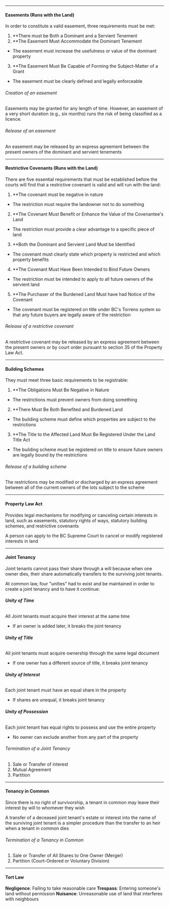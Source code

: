 ***
#### Easements (Runs with the Land)
In order to constitute a valid easement, three requirements must be met:
1. **There must be Both a Dominant and a Servient Tenement
2. **The Easement Must Accommodate the Dominant Tenement
* The easement must increase the usefulness or value of the dominant property
3. **The Easement Must Be Capable of Forming the Subject-Matter of a Grant
* The easement must be clearly defined and legally enforceable

###### Creation of an easement
Easements may be granted for any length of time. However, an easement of a very short duration (e.g., six months) runs the risk of being classified as a licence.
###### Release of an easement
An easement may be released by an express agreement between the present owners of the dominant and servient tenements
***
#### Restrictive Covenants (Runs with the Land)
There are five essential requirements that must be established before the courts will find that a restrictive covenant is valid and will run with the land:

1. **The covenant must be negative in nature
* The restriction must require the landowner not to do something

2. **The Covenant Must Benefit or Enhance the Value of the Covenantee's Land
* The restriction must provide a clear advantage to a specific piece of land

3. **Both the Dominant and Servient Land Must be Identified
* The covenant must clearly state which property is restricted and which property benefits

4. **The Covenant Must Have Been Intended to Bind Future Owners
* The restriction must be intended to apply to all future owners of the servient land

5. **The Purchaser of the Burdened Land Must have had Notice of the Covenant
* The covenant must be registered on title under BC's Torrens system so that any future buyers are legally aware of the restriction

###### Release of a restrictive covenant
A restrictive covenant may be released by an express agreement between the present owners or by court order pursuant to section 35 of the Property Law Act.
***
#### Building Schemes
They must meet three basic requirements to be registrable:

1. **The Obligations Must Be Negative in Nature
* The restrictions must prevent owners from doing something

2. **There Must Be Both Benefited and Burdened Land
* The building scheme must define which properties are subject to the restrictions

3. **The Title to the Affected Land Must Be Registered Under the Land Title Act
* The building scheme must be registered on title to ensure future owners are legally bound by the restrictions

###### Release of a building scheme
The restrictions may be modified or discharged by an express agreement between all of the current owners of the lots subject to the scheme
***

#### Property Law Act
Provides legal mechanisms for modifying or canceling certain interests in land, such as easements, statutory rights of ways, statutory building schemes, and restrictive covenants

A person can apply to the BC Supreme Court to cancel or modify registered interests in land

***

#### Joint Tenancy
Joint tenants cannot pass their share through a will because when one owner dies, their share automatically transfers to the surviving joint tenants.

At common law, four "unities" had to exist and be maintained in order to create a joint tenancy and to have it continue:
###### **Unity of Time**
All Joint tenants must acquire their interest at the same time
* If an owner is added later, it breaks the joint tenancy
###### **Unity of Title**
All joint tenants must acquire ownership through the same legal document
* If one owner has a different source of title, it breaks joint tenancy
###### **Unity of Interest**
Each joint tenant must have an equal share in the property
* If shares are unequal, it breaks joint tenancy
###### **Unity of Possession**
Each joint tenant has equal rights to possess and use the entire property
* No owner can exclude another from any part of the property

###### Termination of a Joint Tenancy
1. Sale or Transfer of interest
2. Mutual Agreement
3. Partition
***
#### Tenancy in Common
Since there is no right of survivorship, a tenant in common may leave their interest by will to whomever they wish

A transfer of a deceased joint tenant's estate or interest into the name of the surviving joint tenant is a simpler procedure than the transfer to an heir when a tenant in common dies
###### Termination of a Tenancy in Common
1. Sale or Transfer of All Shares to One Owner (Merger)
2. Partition (Court-Ordered or Voluntary Division)

***

#### Tort Law

**Negligence**: Failing to take reasonable care
**Trespass**: Entering someone's land without permission
**Nuisance**: Unreasonable use of land that interferes with neighbours

